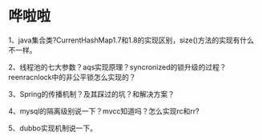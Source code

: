 # 哗啦啦

1、java集合类?CurrentHashMap1.7和1.8的实现区别，size()方法的实现有什么不一样。

2、线程池的七大参数？aqs实现原理？syncronized的锁升级的过程？reenracnlock中的非公平锁怎么实现的？

3、Spring的传播机制？及其踩过的坑？和解决方案？

4、mysql的隔离级别说一下？mvcc知道吗？怎么实现rc和rr?

5、dubbo实现机制说一下。

